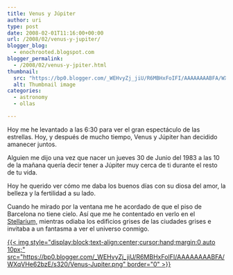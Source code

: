 ```yaml
---
title: Venus y Júpiter
author: uri
type: post
date: 2008-02-01T11:16:00+00:00
url: /2008/02/venus-y-jupiter/
blogger_blog:
  - enochrooted.blogspot.com
blogger_permalink:
  - /2008/02/venus-y-jpiter.html
thumbnail:
  src: "https://bp0.blogger.com/_WEHvyZj_jiU/R6MBHxFoIFI/AAAAAAAABFA/WXqVHe62bzE/s320/Venus-Jupiter.png"
  alt: Thumbnail image
categories:
  - astronomy
  - ollas

---
```

Hoy me he levantado a las 6:30 para ver el gran espectáculo de las estrellas. Hoy, y después de mucho tiempo, Venus y Júpiter han decidido amanecer juntos. 

Alguien me dijo una vez que nacer un jueves 30 de Junio del 1983 a las 10 de la mañana quería decir tener a Júpiter muy cerca de ti durante el resto de tu vida.

Hoy he querido ver cómo me daba los buenos días con su diosa del amor, la belleza y la fertilidad a su lado.

Cuando he mirado por la ventana me he acordado de que el piso de Barcelona no tiene cielo. Así que me he contentado en verlo en el [Stellarium,][1] mientras odiaba los edificios grises de las ciudades grises e invitaba a un fantasma a ver el universo conmigo.

[{{< img style="display:block;text-align:center;cursor:hand;margin:0 auto 10px;" src="https://bp0.blogger.com/_WEHvyZj_jiU/R6MBHxFoIFI/AAAAAAAABFA/WXqVHe62bzE/s320/Venus-Jupiter.png" border="0" >}}][2]

 [1]: https://www.stellarium.org/
 [2]: https://bp0.blogger.com/_WEHvyZj_jiU/R6MBHxFoIFI/AAAAAAAABFA/WXqVHe62bzE/s1600-h/Venus-Jupiter.png